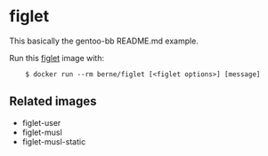 # figlet

This basically the gentoo-bb README.md example.

Run this [figlet][] image with:

        $ docker run --rm berne/figlet [<figlet options>] [message]


## Related images

- figlet-user
- figlet-musl
- figlet-musl-static

[figlet]: http://www.figlet.org/
